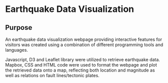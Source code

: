 # Earthquake Data Visualization

## Purpose

An earthquake data visualization webpage providing interactive features for visitors was created using a combination of different programming tools and languages.

Javascript, D3 and Leaflet library were utilized to retrieve earthquake data. Mapbox, CSS and HTML code were used to format the webpage and plot the retrieved data onto a map, reflecting both location and magnitude as well as relations on fault lines/tectonic plates.
